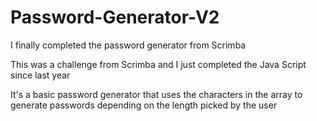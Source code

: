 # Password-Generator-V2
I finally completed the password generator from Scrimba

This was a challenge from Scrimba and I just completed the Java Script since last year

It's a basic password generator that uses the characters in the array to generate passwords depending on the length picked by the user
